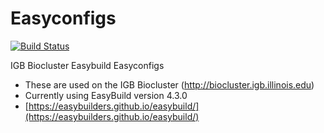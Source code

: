 # Easyconfigs

[![Build Status](https://github.com/IGBIllinois/easybuild/actions/workflows/main.yml/badge.svg)](https://github.com/IGBIllinois/easybuild/actions/workflows/main.yml)

IGB Biocluster Easybuild Easyconfigs
* These are used on the IGB Biocluster (http://biocluster.igb.illinois.edu)
* Currently using EasyBuild version 4.3.0
* [https://easybuilders.github.io/easybuild/](https://easybuilders.github.io/easybuild/)
